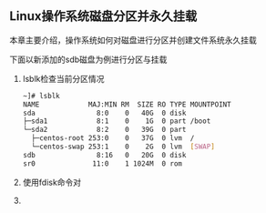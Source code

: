 ## Linux操作系统磁盘分区并永久挂载

本章主要介绍，操作系统如何对磁盘进行分区并创建文件系统永久挂载

下面以新添加的sdb磁盘为例进行分区与挂载



1. lsblk检查当前分区情况

   ```bash
   ~]# lsblk
   NAME            MAJ:MIN RM  SIZE RO TYPE MOUNTPOINT
   sda               8:0    0   40G  0 disk
   ├─sda1            8:1    0    1G  0 part /boot
   └─sda2            8:2    0   39G  0 part
     ├─centos-root 253:0    0   37G  0 lvm  /
     └─centos-swap 253:1    0    2G  0 lvm  [SWAP]
   sdb               8:16   0   20G  0 disk
   sr0              11:0    1 1024M  0 rom
   ```

2. 使用fdisk命令对

3. 

